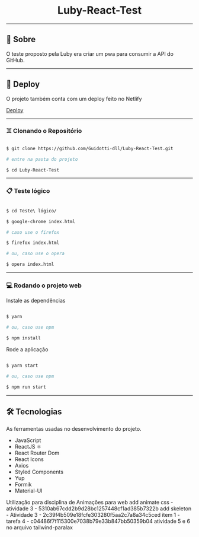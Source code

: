 <h1 align="center">Luby-React-Test</h1>

---

## 📖 Sobre

O teste proposto pela Luby era criar um pwa para consumir a API do GitHub.

---

## 📖 Deploy

O projeto também conta com um deploy feito no Netlify

[Deploy](https://github-radar.netlify.app/)

---

### ♊ Clonando o Repositório

```bash

$ git clone https://github.com/Guidotti-dll/Luby-React-Test.git

# entre na pasta do projeto

$ cd Luby-React-Test

```

---

### 📋 Teste lógico

```bash

$ cd Teste\ lógico/

$ google-chrome index.html

# caso use o firefox

$ firefox index.html

# ou, caso use o opera

$ opera index.html
```

---

### 💻 Rodando o projeto web

Instale as dependências

```bash

$ yarn

# ou, caso use npm

$ npm install

```

Rode a aplicação

```bash

$ yarn start

# ou, caso use npm

$ npm run start

```

---

## 🛠️ Tecnologias

As ferramentas usadas no desenvolvimento do projeto.

- JavaScript
- ReactJS ⚛️
- React Router Dom
- React Icons
- Axios
- Styled Components
- Yup
- Formik
- Material-UI

Utilização para disciplina de Animações para web
add animate css - atividade 3 - 5310ab67cdd2b9d28bc1257448cf1ad385b7322b
add skeleton - Atividade 3 - 2c39f4b509e18fcfe303280f5aa2c7a8a34c5ced
item 1 - tarefa 4 - c04486f7f115300e7038b79e33b847bb50359b04
atividade 5 e 6 no arquivo tailwind-paralax
